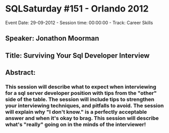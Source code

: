 # SQLSaturday #151 - Orlando 2012
Event Date: 29-09-2012 - Session time: 00:00:00 - Track: Career Skills
## Speaker: Jonathon Moorman
## Title: Surviving Your Sql Developer Interview
## Abstract:
### This session will describe what to expect when interviewing for a sql server developer position with tips from the "other" side of the table.  The session will include tips to strengthen your interviewing techniques, and pitfalls to avoid. The session will explain why "I don't know." is a perfectly acceptable answer and when it's okay to brag.  This session will describe what's "really" going on in the minds of the interviewer!

